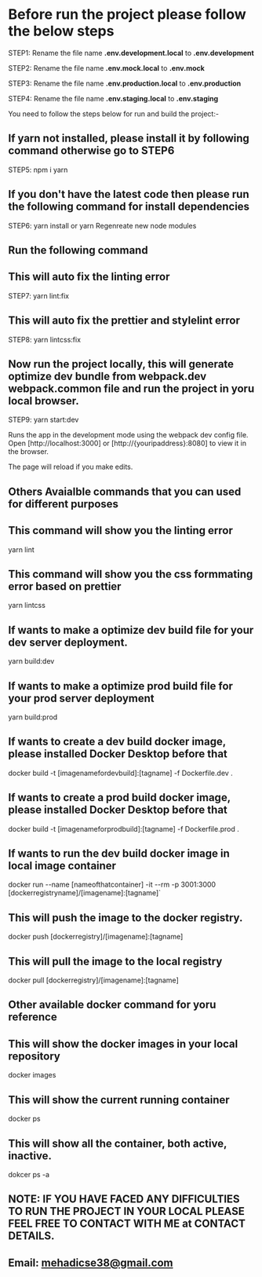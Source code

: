 # Before run the project please follow the below steps
STEP1: Rename the file name **.env.development.local** to **.env.development**

STEP2: Rename the file name **.env.mock.local** to **.env.mock**

STEP3: Rename the file name **.env.production.local** to **.env.production**

STEP4: Rename the file name **.env.staging.local** to **.env.staging**

You need to follow the steps below for run and build the project:-

## If yarn not installed, please install it by following command otherwise go to STEP6
STEP5: npm i yarn 

## If you don't have the latest code then please run the following command for install dependencies
STEP6: yarn install or yarn
Regenreate new node modules

## Run the following command

## This will auto fix the linting error
STEP7: yarn lint:fix

## This will auto fix the prettier and stylelint error
STEP8: yarn lintcss:fix

## Now run the project locally, this will generate optimize dev bundle from webpack.dev webpack.common file and run the project in yoru local browser.
STEP9: yarn start:dev 

Runs the app in the development mode using the webpack dev config file.<br />
Open [http://localhost:3000] or [http://{youripaddress}:8080] to view it in the browser.

The page will reload if you make edits.<br />


## Others Avaialble commands that you can used for different purposes
## This command will show you the linting error
yarn lint

## This command will show you the css formmating error based on prettier
yarn lintcss

## If wants to make a optimize dev build file for your dev server deployment.
yarn build:dev

## If wants to make a optimize prod build file for your prod server deployment
yarn build:prod

## If wants to create a dev build docker image, please installed Docker Desktop before that
docker build -t [imagenamefordevbuild]:[tagname] -f Dockerfile.dev .

## If wants to create a prod build docker image, please installed Docker Desktop before that
docker build -t [imagenameforprodbuild]:[tagname] -f Dockerfile.prod .

## If wants to run the dev build docker image in local image container
docker run --name [nameofthatcontainer] -it --rm -p 3001:3000 [dockerregistryname]/[imagename]:[tagname]`

## This will push the image to the docker registry.

docker push [dockerregistry]/[imagename]:[tagname]

## This will pull the image to the local registry

docker pull [dockerregistry]/[imagename]:[tagname]

## Other available docker command for yoru reference

## This will show the docker images in your local repository

docker images

## This will show the current running container
docker ps

## This will show all the container, both active, inactive.
dokcer ps -a

## NOTE: IF YOU HAVE FACED ANY DIFFICULTIES TO RUN THE PROJECT IN YOUR LOCAL PLEASE FEEL FREE TO CONTACT WITH ME at  CONTACT DETAILS.
## Email: mehadicse38@gmail.com
